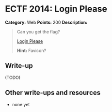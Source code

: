 # ECTF 2014: Login Please

**Category:** Web
**Points:** 200
**Description:**

> Can you get the flag?
>
> [Login Please](http://212.71.235.214:3000/)
>
> **Hint:** Favicon?

## Write-up

(TODO)

## Other write-ups and resources

* none yet
